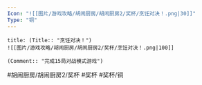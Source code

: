 ```yaml
---
Icon: "![[图片/游戏攻略/胡闹厨房/胡闹厨房2/奖杯/烹饪对决！.png|30]]"
Type: "铜"
---
```

```ad-common-bronze-trophy
title: (Title:: "烹饪对决！")
![[图片/游戏攻略/胡闹厨房/胡闹厨房2/奖杯/烹饪对决！.png|100]]

(Comment:: "完成15局对战模式游戏")
```

#胡闹厨房/胡闹厨房2/奖杯 #奖杯 #奖杯/铜
